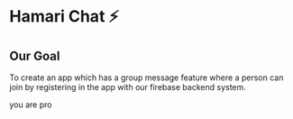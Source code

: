 

# Hamari Chat ⚡️

## Our Goal
To create an app which has a group message feature where a person can join by registering in the app with our firebase backend system.


  you are pro
